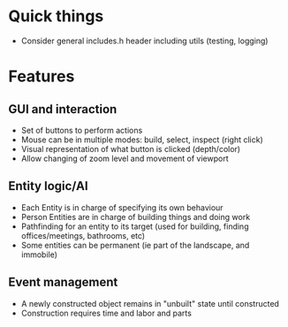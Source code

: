 # Quick things
* Consider general includes.h header including utils (testing, logging)

# Features

## GUI and interaction
* Set of buttons to perform actions
* Mouse can be in multiple modes: build, select, inspect (right click)
* Visual representation of what button is clicked (depth/color)
* Allow changing of zoom level and movement of viewport

## Entity logic/AI
* Each Entity is in charge of specifying its own behaviour
* Person Entities are in charge of building things and doing work
* Pathfinding for an entity to its target (used for building, finding offices/meetings, bathrooms, etc)
* Some entities can be permanent (ie part of the landscape, and immobile)

## Event management
* A newly constructed object remains in "unbuilt" state until constructed
* Construction requires time and labor and parts
